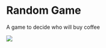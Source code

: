 # Random Game
A game to decide who will buy coffee

<img src="![random_game](https://user-images.githubusercontent.com/94159011/232661543-3cd40979-2b03-4001-9375-f888434f52cf.gif)
">